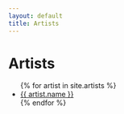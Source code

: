 ```yaml
---
layout: default
title: Artists
---
```

<h1>Artists</h1>
<ul>
  {% for artist in site.artists %}
    <li><a href="{{ artist.url }}">{{ artist.name }}</a></li>
  {% endfor %}
</ul>
